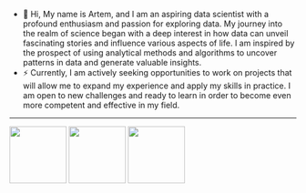 - 👋 Hi, My name is Artem, and I am an aspiring data scientist with a profound enthusiasm and passion for exploring data. My journey into the realm of science began with a deep interest in how data can unveil fascinating stories and influence various aspects of life. I am inspired by the prospect of using analytical methods and algorithms to uncover patterns in data and generate valuable insights.
- ⚡ Currently, I am actively seeking opportunities to work on projects that will allow me to expand my experience and apply my skills in practice. I am open to new challenges and ready to learn in order to become even more competent and effective in my field.
---
<img src="https://uxwing.com/wp-content/themes/uxwing/download/business-professional-services/data-science-icon.png" width="100">  <img src="https://encrypted-tbn0.gstatic.com/images?q=tbn:ANd9GcTK1_R63_jrUCjuekqIfcUgweecJJZVEXUry_hkeMv5lw&s" width="100"> <img src="https://encrypted-tbn0.gstatic.com/images?q=tbn:ANd9GcTCAB4joDmkqDGOMRuOLp5AjixBtd4g3i76bb-pfkNm_w&s" width="100">
